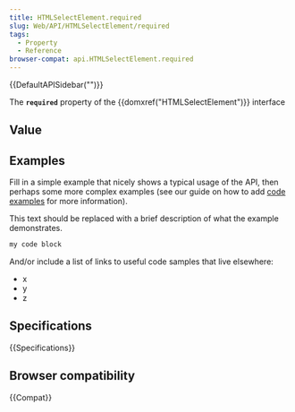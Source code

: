 ```yaml
---
title: HTMLSelectElement.required
slug: Web/API/HTMLSelectElement/required
tags:
  - Property
  - Reference
browser-compat: api.HTMLSelectElement.required
---
```

{{DefaultAPISidebar("")}}

The **`required`** property of the {{domxref("HTMLSelectElement")}} interface 

## Value



## Examples

Fill in a simple example that nicely shows a typical usage of the API, then perhaps some more complex examples (see our guide on how to add [code examples](/en-US/docs/MDN/Contribute/Structures/Code_examples) for more information).

This text should be replaced with a brief description of what the example demonstrates.

```js
my code block
```

And/or include a list of links to useful code samples that live elsewhere:

*   x
*   y
*   z

## Specifications

{{Specifications}}

## Browser compatibility

{{Compat}}


